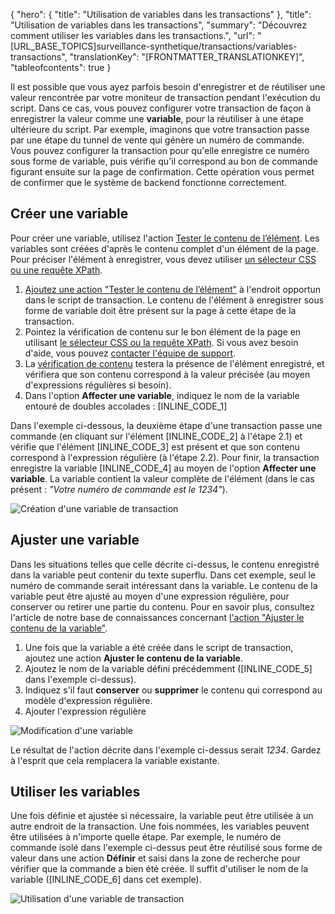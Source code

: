 {
  "hero": {
    "title": "Utilisation de variables dans les transactions"
  },
  "title": "Utilisation de variables dans les transactions",
  "summary": "Découvrez comment utiliser les variables dans les transactions.",
  "url": "[URL_BASE_TOPICS]surveillance-synthetique/transactions/variables-transactions",
  "translationKey": "[FRONTMATTER_TRANSLATIONKEY]",
  "tableofcontents": true
}

Il est possible que vous ayez parfois besoin d'enregistrer et de réutiliser une valeur rencontrée par votre moniteur de transaction pendant l'exécution du script. Dans ce cas, vous pouvez configurer votre transaction de façon à enregistrer la valeur comme une **variable**, pour la réutiliser à une étape ultérieure du script. Par exemple, imaginons que votre transaction passe par une étape du tunnel de vente qui génère un numéro de commande. Vous pouvez configurer la transaction pour qu'elle enregistre ce numéro sous forme de variable, puis vérifie qu'il correspond au bon de commande figurant ensuite sur la page de confirmation. Cette opération vous permet de confirmer que le système de backend fonctionne correctement.

## Créer une variable

Pour créer une variable, utilisez l'action [Tester le contenu de l’élément]([LINK_URL_1]). Les variables sont créées d'après le contenu complet d'un élément de la page. Pour préciser l'élément à enregistrer, vous devez utiliser [un sélecteur CSS ou une requête XPath]([LINK_URL_2]).

1. [Ajoutez une action "Tester le contenu de l’élément"]([LINK_URL_3]) à l'endroit opportun dans le script de transaction. Le contenu de l'élément à enregistrer sous forme de variable doit être présent sur la page à cette étape de la transaction.
2. Pointez la vérification de contenu sur le bon élément de la page en utilisant [le sélecteur CSS ou la requête XPath]([LINK_URL_4]). Si vous avez besoin d'aide, vous pouvez [contacter l'équipe de support]([LINK_URL_5]).
3. La [vérification de contenu]([LINK_URL_6]) testera la présence de l'élément enregistré, et vérifiera que son contenu correspond à la valeur précisée (au moyen d'expressions régulières si besoin).
4. Dans l'option **Affecter une variable**, indiquez le nom de la variable entouré de doubles accolades : [INLINE_CODE_1]

Dans l'exemple ci-dessous, la deuxième étape d'une transaction passe une commande (en cliquant sur l'élément [INLINE_CODE_2] à l'étape 2.1) et vérifie que l'élément [INLINE_CODE_3] est présent et que son contenu correspond à l'expression régulière (à l'étape 2.2). Pour finir, la transaction enregistre la variable [INLINE_CODE_4] au moyen de l'option **Affecter une variable**. La variable contient la valeur complète de l'élément (dans le cas présent : *"Votre numéro de commande est le 1234"*).

![Création d'une variable de transaction]([LINK_URL_7])

## Ajuster une variable

Dans les situations telles que celle décrite ci-dessus, le contenu enregistré dans la variable peut contenir du texte superflu. Dans cet exemple, seul le numéro de commande serait intéressant dans la variable. Le contenu de la variable peut être ajusté au moyen d'une expression régulière, pour conserver ou retirer une partie du contenu. Pour en savoir plus, consultez l'article de notre base de connaissances concernant [l'action "Ajuster le contenu de la variable"]([LINK_URL_8]).

1. Une fois que la variable a été créée dans le script de transaction, ajoutez une action **Ajuster le contenu de la variable**.
2. Ajoutez le nom de la variable défini précédemment ([INLINE_CODE_5] dans l'exemple ci-dessus).
3. Indiquez s'il faut **conserver** ou **supprimer** le contenu qui correspond au modèle d'expression régulière.
4. Ajouter l'expression régulière

![Modification d'une variable]([LINK_URL_9])

Le résultat de l'action décrite dans l'exemple ci-dessus serait *1234*. Gardez à l'esprit que cela remplacera la variable existante.

## Utiliser les variables

Une fois définie et ajustée si nécessaire, la variable peut être utilisée à un autre endroit de la transaction. Une fois nommées, les variables peuvent être utilisées à n'importe quelle étape. Par exemple, le numéro de commande isolé dans l'exemple ci-dessus peut être réutilisé sous forme de valeur dans une action **Définir** et saisi dans la zone de recherche pour vérifier que la commande a bien été créée. Il suffit d'utiliser le nom de la variable ([INLINE_CODE_6] dans cet exemple).


![Utilisation d'une variable de transaction]([LINK_URL_10])



